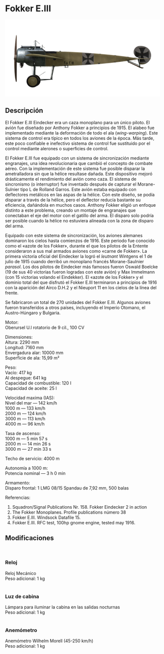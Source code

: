 # Fokker E.III  
  
![fokkere3](../images/fokkere3.png)  
  
## Descripción  
  
El Fokker E.III Eindecker era un caza monoplano para un único piloto. El avión fue diseñado por Anthony Fokker a principios de 1915. El alabeo fue implementado mediante la deformación de todo el ala (<i>wing-warping</i>). Este sistema de control era típico en todos los aviones de la época. Más tarde, este poco confiable e inefectivo sistema de control fue sustituido por el control mediante alerones o superficies de control.  
  
El Fokker E.III fue equipado con un sistema de sincronización mediante engranajes, una idea revolucionaria que cambió el concepto de combate aéreo. Con la implementación de este sistema fue posible disparar la ametralladora sin que la hélice resultase dañada. Este dispositivo mejoró drásticamente el rendimiento del avión como caza. El sistema de sincronismo (o interruptor) fue inventado después de capturar el Morane-Sulnier tipo L de Rolland Garros. Este avión estaba equipado con deflectores metálicos en las aspas de la hélice. Con este diseño, se podía disparar a través de la hélice, pero el deflector reducía bastante su eficiencia, dañándola en muchos casos. Anthony Fokker eligió un enfoque distinto a este problema, creando un montaje de engranajes que conectaban el eje del motor con el gatillo del arma. El disparo solo podría ser posible cuando la hélice no estuviera alineada con la zona de disparo del arma.  
  
Equipado con este sistema de sincronización, los aviones alemanes dominaron los cielos hasta comienzos de 1916. Este periodo fue conocido como el «azote de los Fokker», durante el que los pilotos de la Entente consideraron a sus mal armados aviones como «carne de Fokker». La primera victoria oficial del Eindecker la logró el <i>leutnant</i> Wintgens el 1 de julio de 1915 cuando derribó un monoplano francés Morane-Saulnier <i>parasol</i>. Los dos pilotos de Eindecker más famosos fueron Oswald Boelcke (19 de sus 40 victorias fueron logradas con este avión) y Max Immelmann (con 15 victorias volando el Eindekker). El «azote de los Fokker» y el dominio total del que disfrutó el Fokker E.III terminaron a principios de 1916 con la aparición del Airco D.H.2 y el Nieuport 11 en los cielos de la línea del frente.  
  
Se fabricaron un total de 270 unidades del Fokker E.III. Algunos aviones fueron transferidos a otros países, incluyendo el Imperio Otomano, el Austro-Húngaro y Bulgaria.  
  
  
Motor:  
Oberursel U.I rotatorio de 9 cil., 100 CV  
  
Dimensiones:  
Altura: 2290 mm  
Longitud: 7160 mm  
Envergadura alar: 10000 mm  
Superficie de ala: 15,99 m²  
  
Peso:  
Vacío: 417 kg  
Al despegue: 641 kg  
Capacidad de combustible: 120 l  
Capacidad de aceite: 25 l  
  
Velocidad maxima (IAS):  
Nivel del mar — 142 km/h  
1000 m — 133 km/h  
2000 m — 124 km/h  
3000 m — 113 km/h  
4000 m —  96 km/h  
  
Tasa de ascenso:  
1000 m —  5 min 57 s  
2000 m — 14 min 26 s  
3000 m — 27 min 33 s  
  
Techo de servicio: 4000 m  
  
Autonomía a 1000 m:  
Potencia nominal — 3 h 0 min  
  
Armamento:  
Disparo frontal: 1 LMG 08/15 Spandau de 7,92 mm, 500 balas  
  
Referencias:  
1) Squadron/Signal Publications Nr. 158. Fokker Eindecker 2 in action  
2) The Fokker Monoplanes. Profile publications número 38  
3) Fokker E.III. Windsock Datafile 15.  
4) Fokker E.III. RFC test, 100hp gnome engine, tested may 1916.  
  
## Modificaciones  
  ﻿
  
### Reloj  
  
Reloj Mecánico  
Peso adicional: 1 kg  
  ﻿
  
### Luz de cabina  
  
Lámpara para iluminar la cabina en las salidas nocturnas  
Peso adicional: 1 kg  
  ﻿
  
### Anemómetro  
  
Anemómetro Wilhelm Morell (45-250 km/h)  
Peso adicional: 1 kg  
